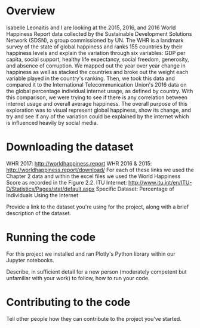 # Overview

Isabelle Leonaitis and I are looking at the 2015, 2016, and 2016 World Happiness Report data collected by the Sustainable Development Solutions Network (SDSN), a group commissioned by UN. The WHR is a landmark survey of the state of global happiness and ranks 155 countries by their happiness levels and explain the variation through six variables: GDP per capita, social support, healthy life expectancy, social freedom, generosity, and absence of corruption. We mapped out the year over year change in happiness as well as stacked the countries and broke out the weight each variable played in the country's ranking. Then, we took this data and compared it to the International Telecommunication Union's 2016 data on the global percentage individual internet usage, as defined by country. With this comparison, we were trying to see if there is any correlation between internet usage and overall average happiness. The overall purpose of this exploration was to visual represent global happiness, show its change, and try and see if any of the variation could be explained by the internet which is influenced heavily by social media.

# Downloading the dataset

WHR 2017: http://worldhappiness.report
WHR 2016 & 2015: http://worldhappiness.report/download/
  For each of these links we used the Chapter 2 data and within the excel files we used the World Happiness Score as recorded in the Figure 2.2.
ITU Internet: http://www.itu.int/en/ITU-D/Statistics/Pages/stat/default.aspx
  Specific Dataset: Percentage of Individuals Using the Internet
   
Provide a link to the dataset you're using for the project, along with a brief description of the dataset.

# Running the code

For this project we installed and ran Plotly's Python library within our Jupyter notebooks.

Describe, in sufficient detail for a new person (moderately competent but unfamiliar with your work) to follow, how to run your code.

# Contributing to the code

Tell other people how they can contribute to the project you've started.

